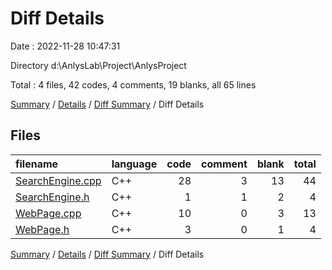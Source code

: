 # Diff Details

Date : 2022-11-28 10:47:31

Directory d:\\AnlysLab\\Project\\AnlysProject

Total : 4 files,  42 codes, 4 comments, 19 blanks, all 65 lines

[Summary](results.md) / [Details](details.md) / [Diff Summary](diff.md) / Diff Details

## Files
| filename | language | code | comment | blank | total |
| :--- | :--- | ---: | ---: | ---: | ---: |
| [SearchEngine.cpp](/SearchEngine.cpp) | C++ | 28 | 3 | 13 | 44 |
| [SearchEngine.h](/SearchEngine.h) | C++ | 1 | 1 | 2 | 4 |
| [WebPage.cpp](/WebPage.cpp) | C++ | 10 | 0 | 3 | 13 |
| [WebPage.h](/WebPage.h) | C++ | 3 | 0 | 1 | 4 |

[Summary](results.md) / [Details](details.md) / [Diff Summary](diff.md) / Diff Details